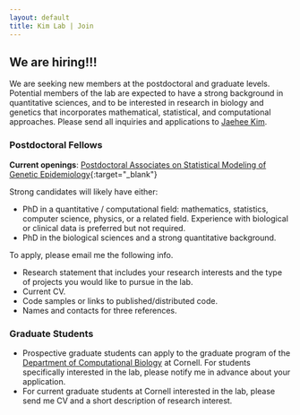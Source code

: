 ```yaml
---
layout: default
title: Kim Lab | Join
---
```


## We are hiring!!! ##
We are seeking new members at the postdoctoral and graduate levels. Potential members of the lab are expected to have a strong background in quantitative sciences, and to be interested in research in biology and genetics that incorporates mathematical, statistical, and computational approaches. Please send all inquiries and applications to [Jaehee Kim](mailto:jaehee.kim@cornell.edu).


### Postdoctoral Fellows
**Current openings**:
[Postdoctoral Associates on Statistical Modeling of Genetic Epidemiology](/join/openings/){:target="_blank"}

Strong candidates will likely have either:
* PhD in a quantitative / computational field: mathematics, statistics, computer science, physics, or a related field. Experience with biological or clinical data is preferred but not required.
* PhD in the biological sciences and a strong quantitative background.

To apply, please email me the following info.
* Research statement that includes your research interests and the type of projects you would like to pursue in the lab.
* Current CV.
* Code samples or links to published/distributed code.
* Names and contacts for three references.


### Graduate Students
*  Prospective graduate students can apply to the graduate program of the [Department of Computational Biology](https://compbio.cornell.edu/) at Cornell. For students specifically interested in the lab, please notify me in advance about your application. 
*  For current graduate students at Cornell interested in the lab, please send me CV and a short description of research interest.



